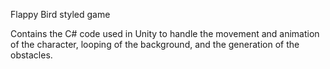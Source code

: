 Flappy Bird styled game

Contains the C# code used in Unity to handle the movement and animation of the character, looping of the background, and the generation of the obstacles.
